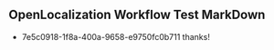 ## OpenLocalization Workflow Test MarkDown

* 7e5c0918-1f8a-400a-9658-e9750fc0b711 
thanks!



<!--HONumber=Feb16_HO3-->
